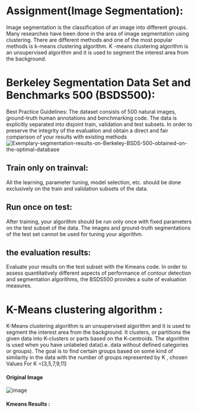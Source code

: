 # Assignment(Image Segmentation): 
Image segmentation is the classification of an image into different groups. Many researches have been done in the area of image segmentation using clustering. There are different methods and one of the most popular methods is k-means clustering algorithm. K -means clustering algorithm is an unsupervised algorithm and it is used to segment the interest area from the background.

# Berkeley Segmentation Data Set and Benchmarks 500 (BSDS500):

Best Practice Guidelines: The dataset consists of 500 natural images, ground-truth human annotations and benchmarking code. The data is explicitly separated into disjoint train, validation and test subsets. In order to preserve the integrity of the evaluation and obtain a direct and fair comparison of your results with existing methods
![Exemplary-segmentation-results-on-Berkeley-BSDS-500-obtained-on-the-optimal-database](https://user-images.githubusercontent.com/46167070/69013051-7fa3dd80-0984-11ea-87ec-feff1e516b88.png)

## Train only on trainval:
All the learning, parameter tuning, model selection, etc. should be done exclusively on the train and validation subsets of the data.

## Run once on test:
After training, your algorithm should be run only once with fixed parameters on the test subset of the data. The images and ground-truth segmentations of the test set cannot be used for tuning your algorithm.

## the evaluation results: 
Evaluate your results on the test subset with the Kmeans code. In order to assess quantitatively different aspects of performance of contour detection and segmentation algorithms, the BSDS500 provides a suite of evaluation measures.
 
 # K-Means clustering algorithm :
 K-Means clustering algorithm is an unsupervised algorithm and it is used to segment the interest area from the background. It clusters, or partitions the given data into K-clusters or parts based on the K-centroids.
The algorithm is used when you have unlabeled data(i.e. data without defined categories or groups). The goal is to find certain groups based on some kind of similarity in the data with the number of groups represented by K , chosen Values For K =[3,5,7,9,11]
 
 
 #### Original Image
 ![image](https://user-images.githubusercontent.com/46167070/69013175-ef669800-0985-11ea-8a6a-d08f8ae63e89.png)
 
  #### Kmeans Results :
  

